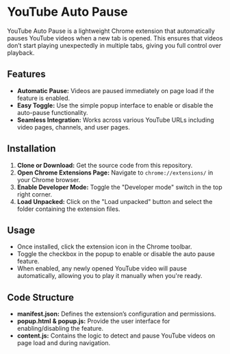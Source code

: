 # YouTube Auto Pause

YouTube Auto Pause is a lightweight Chrome extension that automatically pauses YouTube videos when a new tab is opened. This ensures that videos don’t start playing unexpectedly in multiple tabs, giving you full control over playback.

## Features

- **Automatic Pause:** Videos are paused immediately on page load if the feature is enabled.
- **Easy Toggle:** Use the simple popup interface to enable or disable the auto-pause functionality.
- **Seamless Integration:** Works across various YouTube URLs including video pages, channels, and user pages.

## Installation

1. **Clone or Download:** Get the source code from this repository.
2. **Open Chrome Extensions Page:** Navigate to `chrome://extensions/` in your Chrome browser.
3. **Enable Developer Mode:** Toggle the "Developer mode" switch in the top right corner.
4. **Load Unpacked:** Click on the "Load unpacked" button and select the folder containing the extension files.

## Usage

- Once installed, click the extension icon in the Chrome toolbar.
- Toggle the checkbox in the popup to enable or disable the auto pause feature.
- When enabled, any newly opened YouTube video will pause automatically, allowing you to play it manually when you're ready.

## Code Structure

- **manifest.json:** Defines the extension’s configuration and permissions.
- **popup.html & popup.js:** Provide the user interface for enabling/disabling the feature.
- **content.js:** Contains the logic to detect and pause YouTube videos on page load and during navigation.
